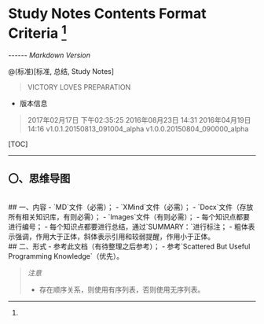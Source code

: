 # Study Notes Contents Format Criteria [^ history version]
*------ Markdown Version*

@(标准)[标准, 总结, Study Notes]

> VICTORY LOVES PREPARATION

[^ history version]: 
- 版本信息<br>
> 2017年02月17日 下午02:35:25
> 2016年08月23日 14:31
> 2016年04月19日 14:16
> v1.0.1.20150813_091004_alpha
> v1.0.0.20150804_090000_alpha

[TOC]

***
## 〇、思维导图

<br>
## 一、内容
- `MD`文件（必需）；
- `XMind`文件（必需）；
- `Docx`文件（存放所有相关知识库，有则必需）；
- `Images`文件（有则必需）；
- 每个知识点都要进行编号；
- 每个知识点都要进行总结，通过`SUMMARY：`进行标注；
- 粗体表示强调，作用大于正体，斜体表示引用和较弱提醒，作用小于正体。

<br>
## 二、形式
- 参考此文档（有待整理之后参考）；
- 参考`Scattered But Useful Programming Knowledge`（优先）。

> *注意*
> - 存在顺序关系，则使用有序列表，否则使用无序列表。